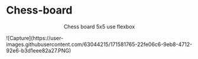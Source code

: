 # Chess-board
<p align="center">Chess board 5x5 use flexbox</p>
![Capture](https://user-images.githubusercontent.com/63044215/171581765-22fe06c6-9eb8-4712-92e6-b3d1eee82a27.PNG)
